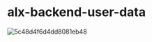 # alx-backend-user-data


![5c48d4f6d4dd8081eb48](https://github.com/user-attachments/assets/36e6a68b-11e1-4457-b35d-ac38f495d07a)
